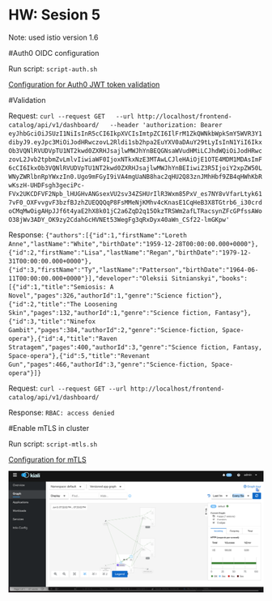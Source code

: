 # HW: Sesion 5

Note: used istio version 1.6

#Auth0 OIDC configuration

Run script: `script-auth.sh`

[Configuration for Auth0 JWT token validation](/network/auth.yml)

#Validation

Request: ```curl --request GET   --url http://localhost/frontend-catalog/api/v1/dashboard/   --header 'authorization: Bearer eyJhbGciOiJSUzI1NiIsInR5cCI6IkpXVCIsImtpZCI6IlFrM1ZkQWNkbWpkSmY5WVR3Y1dibyJ9.eyJpc3MiOiJodHRwczovL2Rldi1sb2hpa2EuYXV0aDAuY29tLyIsInN1YiI6IkxOb3VQNlRVUDVpTU1NT2kwd0ZXRHJsajlwMWJhYnBEQGNsaWVudHMiLCJhdWQiOiJodHRwczovL2Jvb2tpbmZvLmlvIiwiaWF0IjoxNTkxNzE3MTAwLCJleHAiOjE1OTE4MDM1MDAsImF6cCI6IkxOb3VQNlRVUDVpTU1NT2kwd0ZXRHJsajlwMWJhYnBEIiwiZ3R5IjoiY2xpZW50LWNyZWRlbnRpYWxzIn0.Ugo9mFGyI9iVA4mgUaNB8hac2qHU2Q83znJMhHbf9ZB4qHWhKbRwKszH-UHDFsgh3geciPc-FVx2UKCDFVF2Npb_lHUGHvANGsexVU2sv34ZSHUrIlR3Wxm85PxV_es7NY8vVfarLtyk617vF0_OXFvvgvF3bzfBJzhZUEQQQqP8FsMMeNjKMhv4cKnasE1CqHeB3X8TGtrb6_i30crdoCMqMwOigAHpJJf6t4yaE2hX8k01jC2a6ZqD2q15OkzTRSWm2afLTRacsynZFcGPfssAWoO38jWv3ADY_OK9zy2CdahGcHVNEt53WegFg3qRxDyx40aWn_CSf22-lmGKpw'```

Response: ```{"authors":[{"id":1,"firstName":"Loreth Anne","lastName":"White","birthDate":"1959-12-28T00:00:00.000+0000"},{"id":2,"firstName":"Lisa","lastName":"Regan","birthDate":"1979-12-31T00:00:00.000+0000"},{"id":3,"firstName":"Ty","lastName":"Patterson","birthDate":"1964-06-11T00:00:00.000+0000"}],"developer":"Oleksii Sitnianskyi","books":[{"id":1,"title":"Semiosis: A Novel","pages":326,"authorId":1,"genre":"Science fiction"},{"id":2,"title":"The Loosening Skin","pages":132,"authorId":1,"genre":"Science fiction, Fantasy"},{"id":3,"title":"Ninefox Gambit","pages":384,"authorId":2,"genre":"Science-fiction, Space-opera"},{"id":4,"title":"Raven Stratagem","pages":400,"authorId":3,"genre":"Science fiction, Fantasy, Space-opera"},{"id":5,"title":"Revenant Gun","pages":466,"authorId":3,"genre":"Science-fiction, Space-opera"}]}```

Request: `curl --request GET --url http://localhost/frontend-catalog/api/v1/dashboard/`

Response: `RBAC: access denied`


#Enable mTLS in cluster

Run script: `script-mtls.sh`

[Configuration for mTLS](/network/destination-rule-mtls.yml)

![Alt text](resources/mtls.png?raw=true)